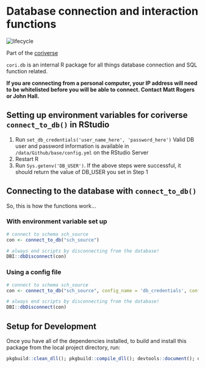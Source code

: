 # Database connection and interaction functions

![lifecycle](https://img.shields.io/badge/lifecycle-stable-green.svg)

Part of the [coriverse](https://github.com/ruralinnovation/coriverse/wiki)

`cori.db` is an internal R package for all things database connection and SQL function related.

__If you are connecting from a personal computer, your IP address will need to be whitelisted before you will be able to connect. Contact Matt Rogers or John Hall.__

## Setting up environment variables for coriverse `connect_to_db()` in RStudio 

1. Run `set_db_credentials('user_name_here', 'password_here')` Valid DB user and password information is available in `/data/Github/base/config.yml` on the RStudio Server
2. Restart R
3. Run `Sys.getenv('DB_USER')`. If the above steps were successful, it should return the value of DB_USER you set in Step 1

## Connecting to the database with `connect_to_db()`

So, this is how the functions work...

### With environment variable set up

```r
# connect to schema sch_source
con <- connect_to_db("sch_source")

# always end scripts by disconnecting from the database!
DBI::dbDisconnect(con)

```

### Using a config file

```r
# connect to schema sch_source
con <- connect_to_db("sch_source", config_name = 'db_credentials', config_file = '../base/config.yml')

# always end scripts by disconnecting from the database!
DBI::dbDisconnect(con)

```

## Setup for Development

Once you have all of the dependencies installed, to build and install this package from the local project directory, run:
```r
pkgbuild::clean_dll(); pkgbuild::compile_dll(); devtools::document(); devtools::check(); devtools::install();
```
